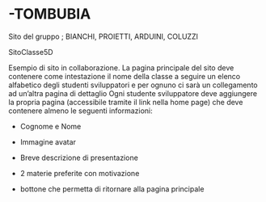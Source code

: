 # -TOMBUBIA
Sito del gruppo ; BIANCHI, PROIETTI, ARDUINI, COLUZZI

SitoClasse5D

Esempio di sito in collaborazione. La pagina principale  del sito deve contenere come intestazione il nome della classe a seguire un elenco alfabetico degli studenti sviluppatori e per ognuno ci sarà un collegamento ad un’altra pagina di dettaglio Ogni studente sviluppatore deve aggiungere la propria pagina (accessibile tramite il link nella home page) che deve contenere almeno le seguenti informazioni:

- Cognome e Nome

- Immagine avatar

- Breve descrizione di presentazione

- 2 materie preferite con motivazione

- bottone che permetta di ritornare alla pagina principale



